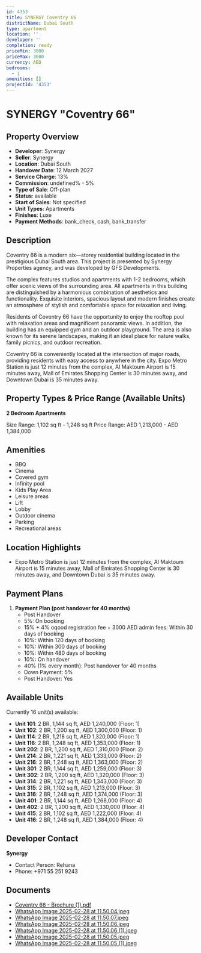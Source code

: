 ```yaml
---
id: 4353
title: SYNERGY Coventry 66
districtName: Dubai South
type: apartment
location: ''
developer: ''
completion: ready
priceMin: 3000
priceMax: 3600
currency: AED
bedrooms:
  - 1
amenities: []
projectId: '4353'
---
```


# SYNERGY "Coventry 66"

## Property Overview
- **Developer**: Synergy
- **Seller**: Synergy
- **Location**: Dubai South
- **Handover Date**: 12 March 2027
- **Service Charge**: 13%
- **Commission**: undefined% - 5%
- **Type of Sale**: Off-plan
- **Status**: available
- **Start of Sales**: Not specified
- **Unit Types**: Apartments
- **Finishes**: Luxe
- **Payment Methods**: bank_check, cash, bank_transfer

## Description
Coventry 66 is a modern six—storey residential building located in the prestigious Dubai South area. This project is presented by Synergy Properties agency, and was developed by GFS Developments. 

The complex features studios and apartments with 1-2 bedrooms, which offer scenic views of the surrounding area. All apartments in this building are distinguished by a harmonious combination of aesthetics and functionality. Exquisite interiors, spacious layout and modern finishes create an atmosphere of stylish and comfortable space for relaxation and living. 

Residents of Coventry 66 have the opportunity to enjoy the rooftop pool with relaxation areas and magnificent panoramic views. In addition, the building has an equipped gym and an outdoor playground. The area is also known for its serene landscapes, making it an ideal place for nature walks, family picnics, and outdoor recreation. 

Coventry 66 is conveniently located at the intersection of major roads, providing residents with easy access to anywhere in the city. Expo Metro Station is just 12 minutes from the complex, Al Maktoum Airport is 15 minutes away, Mall of Emirates Shopping Center is 30 minutes away, and Downtown Dubai is 35 minutes away.

## Property Types & Price Range (Available Units)
**2 Bedroom Apartments**

Size Range: 1,102 sq ft - 1,248 sq ft
Price Range: AED 1,213,000 - AED 1,384,000

## Amenities
- BBQ
- Cinema
- Covered gym
- Infinity pool
- Kids Play Area
- Leisure areas
- Lift
- Lobby
- Outdoor cinema
- Parking
- Recreational areas

## Location Highlights
- Expo Metro Station is just 12 minutes from the complex, Al Maktoum Airport is 15 minutes away, Mall of Emirates Shopping Center is 30 minutes away, and Downtown Dubai is 35 minutes away.

## Payment Plans
1. **Payment Plan (post handover for 40 months)**
   - Post Handover
   - 5%: On booking
   - 15% + 4% oqood registration fee + 3000 AED admin fees: Within 30 days of booking
   - 10%: Within 120 days of booking
   - 10%: Within 300 days of booking
   - 10%: Within 480 days of booking
   - 10%: On handover
   - 40% (1% every month): Post handover for 40 months
   - Down Payment: 5%
   - Post Handover: Yes

## Available Units
Currently 16 unit(s) available:
- **Unit 101**: 2 BR, 1,144 sq ft, AED 1,240,000 (Floor: 1)
- **Unit 102**: 2 BR, 1,200 sq ft, AED 1,300,000 (Floor: 1)
- **Unit 114**: 2 BR, 1,218 sq ft, AED 1,320,000 (Floor: 1)
- **Unit 116**: 2 BR, 1,248 sq ft, AED 1,353,000 (Floor: 1)
- **Unit 202**: 2 BR, 1,200 sq ft, AED 1,310,000 (Floor: 2)
- **Unit 214**: 2 BR, 1,221 sq ft, AED 1,333,000 (Floor: 2)
- **Unit 216**: 2 BR, 1,248 sq ft, AED 1,363,000 (Floor: 2)
- **Unit 301**: 2 BR, 1,144 sq ft, AED 1,259,000 (Floor: 3)
- **Unit 302**: 2 BR, 1,200 sq ft, AED 1,320,000 (Floor: 3)
- **Unit 314**: 2 BR, 1,221 sq ft, AED 1,343,000 (Floor: 3)
- **Unit 315**: 2 BR, 1,102 sq ft, AED 1,213,000 (Floor: 3)
- **Unit 316**: 2 BR, 1,248 sq ft, AED 1,374,000 (Floor: 3)
- **Unit 401**: 2 BR, 1,144 sq ft, AED 1,268,000 (Floor: 4)
- **Unit 402**: 2 BR, 1,200 sq ft, AED 1,330,000 (Floor: 4)
- **Unit 415**: 2 BR, 1,102 sq ft, AED 1,222,000 (Floor: 4)
- **Unit 416**: 2 BR, 1,248 sq ft, AED 1,384,000 (Floor: 4)

## Developer Contact
**Synergy**
- Contact Person: Rehana
- Phone: +971 55 251 9243

## Documents
- [Coventry 66 -  Brochure (1).pdf](https://cdn.geniemap.net/2025/02/12/S2GJMpcn0JRv1RnTGlwF0ZVDB3ejBaZ5NY8K5f6q.pdf)
- [WhatsApp Image 2025-02-28 at 11.50.04.jpeg](https://cdn.geniemap.net/2025/02/28/gqiDhafkzW47QYcCsLbU76D0wglbcXyMwCPEvknz.jpg)
- [WhatsApp Image 2025-02-28 at 11.50.07.jpeg](https://cdn.geniemap.net/2025/02/28/7tKwdS44yjQCB2cSSbD2qAhX3ywYI6CNRJBG719P.jpg)
- [WhatsApp Image 2025-02-28 at 11.50.06.jpeg](https://cdn.geniemap.net/2025/02/28/ZGlG1Ev01DMCRPrr7VNzsmstbJornJjgcRd7uIrw.jpg)
- [WhatsApp Image 2025-02-28 at 11.50.06 (1).jpeg](https://cdn.geniemap.net/2025/02/28/SaPg0JwsguELDuyfFJPanrNfSsTgqviyWasXJo6t.jpg)
- [WhatsApp Image 2025-02-28 at 11.50.05.jpeg](https://cdn.geniemap.net/2025/02/28/UJsvnirCpgp8FfDyUpvAOMu7qzcuYfQosLn04jks.jpg)
- [WhatsApp Image 2025-02-28 at 11.50.05 (1).jpeg](https://cdn.geniemap.net/2025/02/28/nNOUJcLfyVfzc2pibmE5qHev1VbwpxEfOcjEm9ks.jpg)
